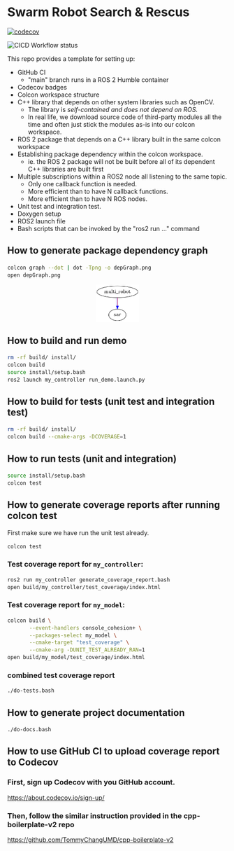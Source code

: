 # Swarm Robot Search & Rescus

[![codecov](https://codecov.io/gh/TommyChangUMD/ENPM808X-final-project-boilerplate/branch/main/graph/badge.svg?token=KRAHD3BZP7)](https://codecov.io/gh/TommyChangUMD/ENPM808X-final-project-boilerplate)

![CICD Workflow status](https://github.com/TommyChangUMD/ENPM808X-final-project-boilerplate/actions/workflows/run-unit-test-and-upload-codecov.yml/badge.svg)

This repo provides a template for setting up:

  - GitHub CI
    - "main" branch runs in a ROS 2 Humble container
  - Codecov badges
  - Colcon workspace structure
  - C++ library that depends on other system libraries such as OpenCV.
    - The library is *self-contained and does not depend on ROS.*
    - In real life, we download source code of third-party modules all
      the time and often just stick the modules as-is into our colcon
      workspace.
  - ROS 2 package that depends on a C++ library built in the same colcon workspace
  - Establishing package dependency within the colcon workspace.
    - ie. the ROS 2 package will not be built before all of its dependent C++ libraries are built first
  - Multiple subscriptions within a ROS2 node all listening to the same topic.
    - Only one callback function is needed.
    - More efficient than to have N callback functions.
    - More efficient than to have N ROS nodes.
  - Unit test and integration test.
  - Doxygen setup
  - ROS2 launch file
  - Bash scripts that can be invoked by the "ros2 run ..." command
  
## How to generate package dependency graph

``` bash
colcon graph --dot | dot -Tpng -o depGraph.png
open depGraph.png
```
[<img src=screenshots/depGraph.png
    width="20%" 
    style="display: block; margin: 0 auto"
    />](screenshots/depGraph.png)



## How to build and run demo

```bash
rm -rf build/ install/
colcon build 
source install/setup.bash
ros2 launch my_controller run_demo.launch.py
```

## How to build for tests (unit test and integration test)

```bash
rm -rf build/ install/
colcon build --cmake-args -DCOVERAGE=1 
```

## How to run tests (unit and integration)

```bash
source install/setup.bash
colcon test
```

## How to generate coverage reports after running colcon test

First make sure we have run the unit test already.

```bash
colcon test
```

### Test coverage report for `my_controller`:

``` bash
ros2 run my_controller generate_coverage_report.bash
open build/my_controller/test_coverage/index.html
```

### Test coverage report for `my_model`:

``` bash
colcon build \
       --event-handlers console_cohesion+ \
       --packages-select my_model \
       --cmake-target "test_coverage" \
       --cmake-arg -DUNIT_TEST_ALREADY_RAN=1
open build/my_model/test_coverage/index.html
```

### combined test coverage report

``` bash
./do-tests.bash
```

## How to generate project documentation
``` bash
./do-docs.bash
```

## How to use GitHub CI to upload coverage report to Codecov

### First, sign up Codecov with you GitHub account.

  https://about.codecov.io/sign-up/

### Then, follow the similar instruction provided in the cpp-boilerplate-v2 repo

  https://github.com/TommyChangUMD/cpp-boilerplate-v2
